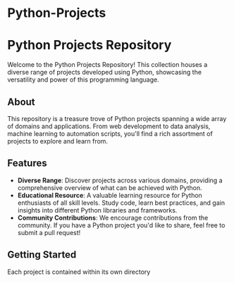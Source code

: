 # Python-Projects


# Python Projects Repository

Welcome to the Python Projects Repository! This collection houses a diverse range of projects developed using Python, showcasing the versatility and power of this programming language.

## About

This repository is a treasure trove of Python projects spanning a wide array of domains and applications. From web development to data analysis, machine learning to automation scripts, you'll find a rich assortment of projects to explore and learn from.

## Features

- **Diverse Range**: Discover projects across various domains, providing a comprehensive overview of what can be achieved with Python.
- **Educational Resource**: A valuable learning resource for Python enthusiasts of all skill levels. Study code, learn best practices, and gain insights into different Python libraries and frameworks.
- **Community Contributions**: We encourage contributions from the community. If you have a Python project you'd like to share, feel free to submit a pull request!


## Getting Started

Each project is contained within its own directory

